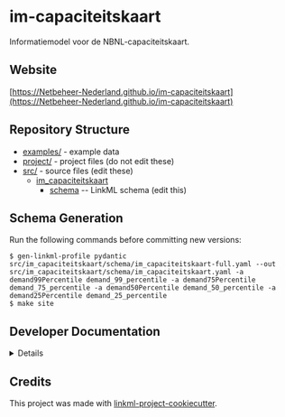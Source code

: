 # im-capaciteitskaart

Informatiemodel voor de NBNL-capaciteitskaart.

## Website

[https://Netbeheer-Nederland.github.io/im-capaciteitskaart](https://Netbeheer-Nederland.github.io/im-capaciteitskaart)

## Repository Structure

* [examples/](examples/) - example data
* [project/](project/) - project files (do not edit these)
* [src/](src/) - source files (edit these)
  * [im_capaciteitskaart](src/im_capaciteitskaart)
    * [schema](src/im_capaciteitskaart/schema) -- LinkML schema
      (edit this)

## Schema Generation

Run the following commands before committing new versions:

```
$ gen-linkml-profile pydantic src/im_capaciteitskaart/schema/im_capaciteitskaart-full.yaml --out src/im_capaciteitskaart/schema/im_capaciteitskaart.yaml -a demand99Percentile demand_99_percentile -a demand75Percentile demand_75_percentile -a demand50Percentile demand_50_percentile -a demand25Percentile demand_25_percentile
$ make site
```

## Developer Documentation

<details>
Use the `make` command to generate project artefacts:

* `make all`: make everything
* `make deploy`: deploys site
</details>

## Credits

This project was made with
[linkml-project-cookiecutter](https://github.com/linkml/linkml-project-cookiecutter).
